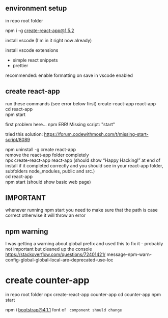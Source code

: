 ## environment setup

in repo root folder

npm i -g create-react-app@1.5.2

install vscode (I'm in it right now already)

install vscode extensions

- simple react snippets
- prettier

recommended: enable formatting on save in vscode enabled

## create react-app

run these commands (see error below first)
create-react-app react-app  
cd react-app  
npm start

first problem here...
npm ERR! Missing script: "start"

tried this solution: https://forum.codewithmosh.com/t/missing-start-script/8089

npm uninstall -g create react-app  
remove the react-app folder completely  
npx create-react-app react-app (should show “Happy Hacking!” at end of install if it completed correctly and you should see in your react-app folder, subfolders node_modules, public and src.)  
cd react-app  
npm start (should show basic web page)

## IMPORTANT

whenever running npm start you need to make sure that the path is case correct otherwise it will throw an error

## npm warning

I was getting a warning about global prefix and used this to fix it - probably not important but cleaned up the console
https://stackoverflow.com/questions/72401421/
message-npm-warn-config-global-global-local-are-deprecated-use-loc

# create counter-app

in repo root folder
npx create-react-app counter-app
cd counter-app
npm start

npm i bootstrap@4.1.1
font of <code> component should change
